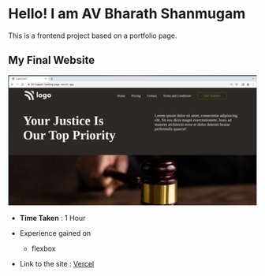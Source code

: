 # Hello! I am AV Bharath Shanmugam

This is a frontend project based on a portfolio page. 

## My Final Website

![image](./final.png)


- **Time Taken** : 1 Hour
- Experience gained on
    - flexbox

- Link to the site : [Vercel](https://03-lawyer-landing-page.vercel.app/)


